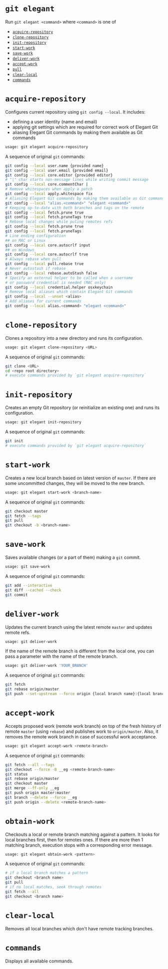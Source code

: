 # `git elegant`
Run `git elegant <command>` where `<command>` is one of

- [`acquire-repository`](#acquire-repository)
- [`clone-repository`](#clone-repository)
- [`init-repository`](#init-repository)
- [`start-work`](#start-work)
- [`save-work`](#save-work)
- [`deliver-work`](#deliver-work)
- [`accept-work`](#accept-work)
- [`pull`](#pull)
- [`clear-local`](#clear-local)
- [`commands`](#commands)

# `acquire-repository`
Configures current repository using `git config --local`. It includes:
    
- defining a user identity (name and email)
- applying git settings which are required for correct work of Elegant Git
- aliasing Elegant Git commands by making them available as Git commands

```bash
usage: git elegant acquire-repository
```

A sequence of original `git` commands:
```bash
git config --local user.name {provided name}
git config --local user.email {provided email}
git config --local core.editor {provided editor}
# "|" char starts non-message lines while writing commit message
git config --local core.commentChar |
# Remove whitespaces when apply a patch
git config --local apply.whitespace fix
# Aliasing Elegant Git commands by making them available as Git commands
git config --local "alias.<command>" "elegant <command>"
# Keeping up-to-date with both branches and tags on the remote
git config --local fetch.prune true
git config --local fetch.pruneTags true
# Rebase local changes while puling remotes refs
git config --local fetch.prune true
git config --local fetch.pruneTags
# Line ending configuration
## on MAC or Linux
git config --local core.autocrlf input
## on Windows
git config --local core.autocrlf true
# Always rebase when pull
git config --local pull.rebase true
# Never autostash if rebase
git config --local rebase.autoStash false
# Specify an external helper to be called when a username 
# or password credential is needed (MAC only)
git config --local credential.helper osxkeychain
# Remove local aliases which contain Elegant Git commands
git config --local --unset <alias>
# Add aliases for current commands
git config --local alias.<command> "elegant <command>"
```

# `clone-repository`
Clones a repository into a new directory and runs its configuration.

```bash
usage: git elegant clone-repository <URL>
```

A sequence of original `git` commands:
```bash
git clone <URL>
cd <repo root directory>
# execute commands provided by `git elegant acquire-repository`
```

# `init-repository`
Creates an empty Git repository (or reinitialize an existing one) and runs its configuration.

```bash
usage: git elegant init-repository
```

A sequence of original `git` commands:
```bash
git init
# execute commands provided by `git elegant acquire-repository`
```

# `start-work`
Creates a new local branch based on latest version of `master`. If there are some uncommitted
changes, they will be moved to the new branch.

```bash
usage: git elegant start-work <branch-name>
```

A sequence of original `git` commands:
```bash
git checkout master
git fetch --tags
git pull
git checkout -b <branch-name>
```

# `save-work`
Saves available changes (or a part of them) making a `git` commit.

```bash
usage: git save-work
```

A sequence of original `git` commands:
```bash
git add --interactive
git diff --cached --check
git commit
```

# `deliver-work`
Updates the current branch using the latest remote `master` and updates remote refs.

```bash
usage: git deliver-work
```

If the name of the remote branch is different from the local one,
you can pass a parameter with the name of the remote branch.

```bash
usage: git deliver-work 'YOUR_BRANCH'
```

A sequence of original `git` commands:
```bash
git fetch
git rebase origin/master
git push --set-upstream --force origin {local branch name}:{local branch name}
```

# `accept-work`
Accepts proposed work (remote work branch) on top of the fresh history of remote `master` (using
`rebase`) and publishes work to `origin/master`. Also, it removes the remote work branch in case of
successful work acceptance.

```bash
usage: git elegant accept-work <remote-branch>
```
A sequence of original `git` commands:
```bash
git fetch --all --tags
git checkout --force -B __eg <remote-branch-name>
git status
git rebase origin/master
git checkout master
git merge --ff-only __eg
git push origin master:master
git branch --delete --force __eg
git push origin --delete <remote-branch-name>
```

# `obtain-work`
Checkouts a local or remote branch matching against a pattern. It looks for local branches first, then for remotes ones.
If there are more then 1 matching branch, execution stops with a corresponding error message.

```bash
usage: git elegant obtain-work <pattern>
```

A sequence of original `git` commands:
```bash
# if a local branch matches a pattern
git checkout <branch name>
git pull
# if no local matches, seek through remotes
git fetch --all
git checkout <branch name>
```

# `clear-local`
Removes all local branches which don't have remote tracking branches.

# `commands`
Displays all available commands.
